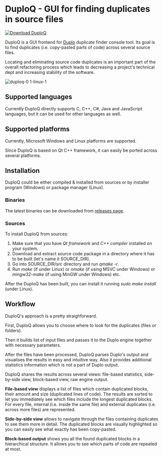 # DuploQ - GUI for finding duplicates in source files

[![Download DuploQ](https://img.shields.io/sourceforge/dt/duploq.svg)](https://sourceforge.net/projects/duploq/files/latest/download)

DuploQ is a GUI frontend for [Duplo](https://github.com/dlidstrom/Duplo) duplicate finder console tool.
Its goal is to find duplicates (i.e. copy-pasted parts of code) across several source files.

Locating and eliminating source code duplicates is an important part of the overall refactoring process which leads to decreasing
a project's technical dept and increasing stability of the software.

![duploq-0 1-linux-1](https://user-images.githubusercontent.com/70297699/91775216-d4020c00-ebea-11ea-9b18-ceeb7e05cc2b.PNG)

## Supported languages
Currently DuploQ directly supports C, C++, C#, Java and JavaScript languages, but it can be used for other languages as well.

## Supported platforms
Currently, Microsoft Windows and Linux platforms are supported.

Since DuploQ is based on Qt C++ framework, it can easily be ported across several platforms.

## Installation
DuploQ could be either compiled & installed from sources or by installer program (Windows) or package manager (Linux).

### Binaries
The latest binaries can be downloaded from [releases page](https://github.com/duploq/duploq/releases).

### Sources
To install DuploQ from sources:
1. Make sure that you have _Qt framework_ and _C++ compiler_ installed on your system.
2. Download and extract source code package in a directory where it has to be built (let's name it SOURCE_DIR).
3. Go into SOURCE_DIR/src directory and run _qmake -r_.
4. Run _make_ (if under Linux) or _nmake_ (if using MSVC under Windows) or _mingw32-make_ (if using MinGW under Windows) etc.

After the DuploQ has been built, you can install it running _sudo make install_ (under Linux).

## Workflow
DuploQ's approach is a pretty straighforward.

First, DuploQ allows you to choose where to look for the duplicates (files or folders).

Then it builds list of input files and passes it to the Duplo engine together with necessary parameters.

After the files have been processed, DuploQ parses Duplo's output and visualises the results in easy and intuitive way.
Also it provides additional statistics information which is not a part of Duplo output.

DuploQ shares the results across several views: file-based statistics, side-by-side view, block-based view, raw engine output.

**File-based view** displays a list of files which contain duplicated blocks, their amount and size (duplicated lines of code).
The results are sorted to let you immediately see which files include the longest duplicated blocks.
For every file, internal (i.e. inside the same file) and external duplicates (i.e. across more files) are represented.

**Side-by-side view** allows to navigate through the files containing duplicates to see them more in detail. 
The duplicated blocks are visually highlighted so you can easily see what exactly has been copy-pasted.

**Block-based output** shows you all the found duplicated blocks in a hierarchical structure.
It allows you to see which parts of code are repeated at most.

